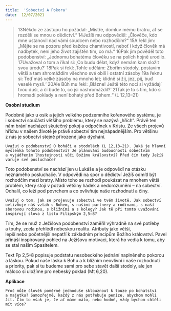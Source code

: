 ```yaml
---
title:  'Sobectví A Pokora'
date:  12/07/2021
---
```


> <p></p>
> 13Někdo ze zástupu ho požádal: „Mistře, domluv mému bratru, ať se rozdělí se mnou o dědictví.“ 14Ježíš mu odpověděl: „Člověče, kdo mne ustanovil nad vámi soudcem nebo rozhodčím?“ 15A řekl jim: „Mějte se na pozoru před každou chamtivostí, neboť i když člověk má nadbytek, není jeho život zajištěn tím, co má.“ 16Pak jim pověděl toto podobenství: „Jednomu bohatému člověku se na polích hojně urodilo. 17Uvažoval o tom a říkal si: ‚Co budu dělat, když nemám kam složit svou úrodu?‘ 18Pak si řekl: ‚Tohle udělám: Zbořím stodoly, postavím větší a tam shromáždím všechno své obilí i ostatní zásoby 19a řeknu si: Teď máš velké zásoby na mnoho let; klidně si žij, jez, pij, buď veselé mysli.‘ 20Ale Bůh mu řekl: ‚Blázne! Ještě této noci si vyžádají tvou duši, a čí bude to, co jsi nashromáždil?‘ 21Tak je to s tím, kdo si hromadí poklady a není bohatý před Bohem.“ (L 12,13–21)

**Osobní studium**

Podobně jako u osik a jejich velkého podzemního kořenového systému, je i sobectví součástí většího problému, který se nazývá „hřích“. Právě ten nám brání nacházet skutečný pokoj a odpočinek v Kristu. Ze všech projevů hříchu v našem životě je právě sobectví tím nejnápadnějším. Pro většinu z nás je sobectví stejně přirozené jako dýchání.

`Uvažuj o podobenství O boháči a stodolách (L 12,13–21). Jaká je hlavní myšlenka tohoto podobenství? Je plánování budoucnosti sobectvím a vyjádřením lhostejnosti vůči Božímu království? Před čím tedy Ježíš varuje své posluchače?`

Toto podobenství se nachází jen u Lukáše a je odpovědí na otázku neznámého posluchače. V odpovědi na spor o dědictví Ježíš odmítl být rozhodčím mezi bratry. Místo toho se rozhodl poukázat na mnohem větší problém, který stojí v pozadí většiny hádek a nedorozumění – na sobectví. Odhalil, co leží pod povrchem a co ovlivňuje naše rozhodnutí a činy.

`Uvažuj o tom, jak se projevuje sobectví ve tvém životě. Jak sobectví ovlivňuje náš vztah s Bohem, s našimi partnery a rodinami, s naší sborovou rodinou, s bližními a s kolegy? Jak tě při tomto uvažování inspirují slova z listu Filipským 2,5–8?`

Tím, že se muž z Ježíšova podobenství zaměřil výhradně na své potřeby a touhy, zcela přehlédl nebeskou realitu. Atributy jako větší, lepší nebo početnější nepatří k základním principům Božího království. Pavel přináší inspirovaný pohled na Ježíšovu motivaci, která ho vedla k tomu, aby se stal naším Spasitelem.

Text Fp 2,5–8 popisuje podstatu nesobeckého jednání naplněného pokorou a láskou. Pokud naše láska k Bohu a k bližním ne­ovliv­ní i naše rozhodnutí a priority, pak si tu budeme sami pro sebe stavět další stodoly, ale jen máloco si uložíme pro nebeský poklad (Mt 6,20).

**Aplikace**

`Proč může člověk poměrně jednoduše sklouznout k touze po bohatství a majetku? Samozřejmě, každý z nás potřebuje peníze, abychom mohli žít. Čím to však je, že ať máme málo, nebo hodně, vždy bychom chtěli mít více?`